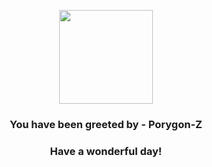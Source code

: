 <p align="center">
    <img src="https://raw.githubusercontent.com/PokeAPI/sprites/master/sprites/pokemon/474.png" width="150" height="150">
</p>
<h3 align="center">You have been greeted by - <b>Porygon-Z</b></h3>
<h3 align="center">Have a wonderful day!</h3>
